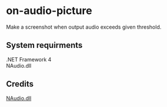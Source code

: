 on-audio-picture
================
Make a screenshot when output audio exceeds given threshold.

System requirments
--
.NET Framework 4  
NAudio.dll

Credits
--
[NAudio.dll](http://naudio.codeplex.com/)
